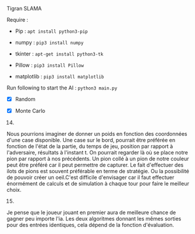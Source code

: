 Tigran SLAMA

Require :

 - Pip : `apt install python3-pip`

 - numpy : `pip3 install numpy`

 - tkinter : `apt-get install python3-tk`

 - Pillow : `pip3 install Pillow`

 - matplotlib : `pip3 install matplotlib`

 Run following to start the AI : `python3 main.py`

 - [x] Random 

 - [x] Monte Carlo  

14. 
Nous pourrions imaginer de donner un poids en fonction des coordonnées d'une case disponible. Une case sur le bord, pourrait être préférée en fonction de l'état de la partie, du temps de jeu, position par rapport à l'adversaire, résultats à l'instant t. On pourrait regarder là où se place notre pion par rapport à nos précédents. Un pion collé à un pion de notre couleur peut être préféré car il peut permettre de capturer. Le fait d'effectuer des ilots de pions est souvent préférable en terme de stratégie. Ou la possibilité de pouvoir créer un oeil.C'est difficile d'envisager car il faut effectuer énormément de calculs et de simulation à chaque tour pour faire le meilleur choix.

15. 
Je pense que le joueur jouant en premier aura de meilleure chance de gagner peu importe l'ia. Les deux algoritmes donnant les mêmes sorties pour des entrées identiques, cela dépend de la fonction d'évaluation. 
